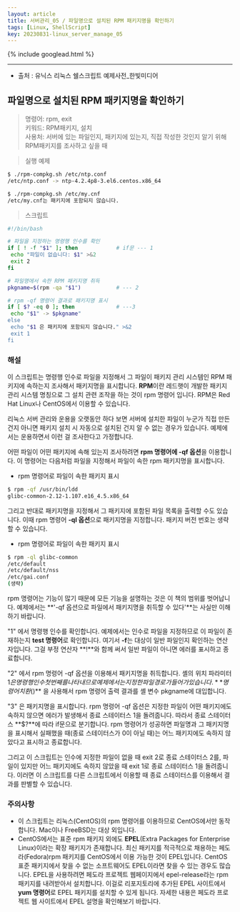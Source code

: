 ```yaml
---
layout: article
title: 서버관리_05 / 파일명으로 설치된 RPM 패키지명을 확인하기
tags: [Linux, ShellScript]
key: 20230831-linux_server_manage_05
---
```


{% include googlead.html %}

---

- 출처 : 유닉스 리눅스 쉘스크립트 예제사전_한빛미디어

## 파일명으로 설치된 RPM 패키지명을 확인하기

> 명령어: rpm, exit   
> 키워드: RPM패키지, 설치  
> 사용처: 서버에 있는 파일인지, 패키지에 있는지, 직접 작성한 것인지 알기 위해 RPM패키지를 조사하고 싶을 때

> 실행 예제  

```bash
$ ./rpm-compkg.sh /etc/ntp.conf
/etc/ntp.conf -> ntp-4.2.4p8-3.el6.centos.x86_64

$ ./rpm-compkg.sh /etc/my.cnf
/etc/my.cnf는 패키지에 포함되지 않습니다.
```

> 스크립트

 ```bash
#!/bin/bash

# 파일을 지정하는 명령행 인수를 확인
if [ ! -f "$1" ]; then            # if문 --- 1
  echo "파일이 없습니다: $1" >&2
  exit 2
fi

# 파일명에서 속한 RPM 패키지명 취득
pkgname=$(rpm -qa "$1")           # --- 2

# rpm -qf 명령어 결과로 패키지명 표시
if [ $? -eq 0 ]; then             # ---3
  echo "$1" -> $pkgname"
else
  echo "$1 은 패키지에 포함되지 않습니다." >&2
  exit 1
fi 
```

### **해설**
이 스크립트는 명령행 인수로 파일을 지정해서 그 파일이 패키지 관리 시스템인 RPM 패키지에 속하는지 조사해서 패키지명을 표시합니다. **RPM**이란 레드햇이 개발한 패키지 관리 시스템 명칭으로 그 설치 관련 조작을 하는 것이 rpm 명령어 입니다. RPM은 Red Hat Linux나 CentOS에서 이용할 수 있습니다.

리눅스 서버 관리와 운용을 오랫동안 하다 보면 서버에 설치한 파일이 누군가 직접 만든 건지 아니면 패키지 설치 시 자동으로 설치된 건지 알 수 없는 경우가 있습니다. 예제에서는 운용하면서 이런 걸 조사한다고 가정합니다.

어떤 파일이 어떤 패키지에 속해 있는지 조사하려면 **rpm 명령어에 -qf 옵션**을 이용합니다. 이 명령어는 다음처럼 파일을 지정해서 파일이 속한 rpm 패키지명을 표시합니다.

- rpm 명령어로 파일이 속한 패키지 표시

```bash
$ rpm -qf /usr/bin/ldd
glibc-common-2.12-1.107.e16_4.5.x86_64
```

그리고 반대로 패키지명을 지정해서 그 패키지에 포함된 파일 목록을 출력할 수도 있습니다. 이때 rpm 명령어 **-ql 옵션**으로 패키지명을 지정합니다. 패키지 버전 번호는 생략 할 수 있습니다.

- rpm 명령어로 파일이 속한 패키지 표시

```bash
$ rpm -ql glibc-common
/etc/default
/etc/default/nss
/etc/gai.conf
(생략)
```

rpm 명령어는 기능이 많기 때문에 모든 기능을 설명하는 것은 이 책의 범위를 벗어납니다. 예제에서는 **'-qf 옵션으로 파일에서 패키지명을 취득할 수 있다'**는 사실만 이해하기 바랍니다.

"1" 에서 명령행 인수를 확인합니다. 예제에서는 인수로 파일을 지정하므로 이 파일이 존재하는지 **test 명령어**로 확인합니다. 여기서 **-f**는 대상이 일반 파일인지 확인하는 연산자입니다. 그걸 부정 연산자 **!**와  함께 써서 일반 파일이 아니면 에러를 표시하고 종료합니다.

"2" 에서 rpm 명령어 -qf 옵션을 이용해서 패키지명을 취득합니다. 셸의 위치 파라미터 $1은 명령행 인수 첫 번째를 나타내므로 예제에서는 지정한 파일 경로가 들어가 있습니다. **명령어 치환$()** 을 사용해서 rpm 명령어 출력 결과를 셸 변수 pkgname에 대입합니다.

"3" 은 패키지명을 표시합니다. rpm 명령어 -qf 옵션은 지정한 파일이 어떤 패키지에도 속하지 않으면 에러가 발생해서 종료 스테이터스 1을 돌려줍니다. 따라서 종료 스테이터스 **$?**에 따라 if문으로 분기합니다. rpm 명령어가 성공하면 파일명과 그 패키지명을 표시해서 실패했을 때(종료 스테이터스가 0이 아닐 때)는 어느 패키지에도 속하지 않았다고 표시하고 종료합니다.

그리고 이 스크립트는 인수에 지정한 파일이 없을 때 exit 2로 종료 스테이터스 2를, 파일이 있지만 어느 패키지에도 속하지 않았을 때 exit 1로 종료 스테이터스 1을 돌려줍니다. 이러면 이 스크립트를 다른 스크립트에서 이용할 때 종료 스테이터스를 이용해서 결과를 판별할 수 있습니다.

### **주의사항**

- 이 스크립트는 리눅스(CentOS)의 rpm 명령어를 이용하므로 CentOS에서만 동작합니다. Mac이나 FreeBSD는 대상 외입니다.
- CentOS에서는 표준 rpm 패키지 외에도 **EPEL**(Extra Packages for Enterprise Linux)이라는 확장 패키지가 존재합니다. 최신 패키지를 적극적으로 채용하는 페도라(Fedora)rpm 패키지를 CentOS에서 이용 가능한 것이 EPEL입니다. CentOS 표준 패키지에서 찾을 수 없는 소프트웨어도 EPEL이라면 찾을 수 있는 경우도 많습니다. EPEL을 사용하려면 페도라 프로젝트 웹페이지에서 epel-release라는 rpm 패키지를 내려받아서 설치합니다. 이걸로 리포지토리에 추가된 EPEL 사이트에서 **yum 명령어**로 EPEL 패키지를 설치할 수 있게 됩니다. 자세한 내용은 페도라 프로젝트 웹 사이트에서 EPEL 설명을 확인해보기 바랍니다.